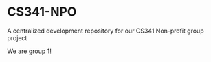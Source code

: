 # CS341-NPO
A centralized development repository for our CS341 Non-profit group project

We are group 1!
